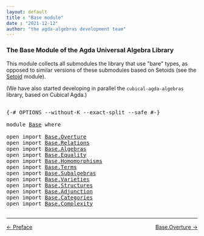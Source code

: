 ```yaml
---
layout: default
title : "Base module"
date : "2021-12-12"
author: "the agda-algebras development team"
---
```


### <a id="the-base-module-of-the-agda-universal-algebra-library">The Base Module of the Agda Universal Algebra Library</a>

This module collects all submodules the library that use "bare" types, as opposed to similar versions of these submodules based on Setoids (see the [Setoid](Setoid.html) module).

(We have also started developing in parallel the `cubical-agda-algebras` library, based on Cubical Agda.)

<pre class="Agda">

<a id="539" class="Symbol">{-#</a> <a id="543" class="Keyword">OPTIONS</a> <a id="551" class="Pragma">--without-K</a> <a id="563" class="Pragma">--exact-split</a> <a id="577" class="Pragma">--safe</a> <a id="584" class="Symbol">#-}</a>

<a id="589" class="Keyword">module</a> <a id="596" href="Base.html" class="Module">Base</a> <a id="601" class="Keyword">where</a>

<a id="608" class="Keyword">open</a> <a id="613" class="Keyword">import</a> <a id="620" href="Base.Overture.html" class="Module">Base.Overture</a>
<a id="634" class="Keyword">open</a> <a id="639" class="Keyword">import</a> <a id="646" href="Base.Relations.html" class="Module">Base.Relations</a>
<a id="661" class="Keyword">open</a> <a id="666" class="Keyword">import</a> <a id="673" href="Base.Algebras.html" class="Module">Base.Algebras</a>
<a id="687" class="Keyword">open</a> <a id="692" class="Keyword">import</a> <a id="699" href="Base.Equality.html" class="Module">Base.Equality</a>
<a id="713" class="Keyword">open</a> <a id="718" class="Keyword">import</a> <a id="725" href="Base.Homomorphisms.html" class="Module">Base.Homomorphisms</a>
<a id="744" class="Keyword">open</a> <a id="749" class="Keyword">import</a> <a id="756" href="Base.Terms.html" class="Module">Base.Terms</a>
<a id="767" class="Keyword">open</a> <a id="772" class="Keyword">import</a> <a id="779" href="Base.Subalgebras.html" class="Module">Base.Subalgebras</a>
<a id="796" class="Keyword">open</a> <a id="801" class="Keyword">import</a> <a id="808" href="Base.Varieties.html" class="Module">Base.Varieties</a>
<a id="823" class="Keyword">open</a> <a id="828" class="Keyword">import</a> <a id="835" href="Base.Structures.html" class="Module">Base.Structures</a>
<a id="851" class="Keyword">open</a> <a id="856" class="Keyword">import</a> <a id="863" href="Base.Adjunction.html" class="Module">Base.Adjunction</a>
<a id="879" class="Keyword">open</a> <a id="884" class="Keyword">import</a> <a id="891" href="Base.Categories.html" class="Module">Base.Categories</a>
<a id="907" class="Keyword">open</a> <a id="912" class="Keyword">import</a> <a id="919" href="Base.Complexity.html" class="Module">Base.Complexity</a>

</pre>

--------------------------------------

<span style="float:left;">[← Preface](Preface.html)</span>
<span style="float:right;">[Base.Overture →](Base.Overture.html)</span>


